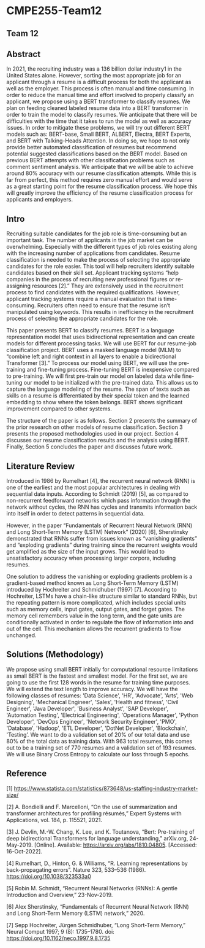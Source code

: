 # CMPE255-Team12

## Team 12

## Abstract

In 2021, the recruiting industry was a 136 billion dollar industry1 in the United States alone. However, sorting the most appropriate job for an applicant through a resume is a difficult process for both the applicant as well as the employer. This process is often manual and time consuming. In order to reduce the manual time and effort involved to properly classify an applicant, we propose using a BERT transformer to classify resumes. We plan on feeding cleaned labeled resume data into a BERT transformer in order to train the model to classify resumes. We anticipate that there will be difficulties with the time that it takes to run the model as well as accuracy issues. In order to mitigate these problems, we will try out different BERT models such as: BERT-base, Small BERT, ALBERT, Electra, BERT Experts, and BERT with Talking-Heads Attention. 
In doing so, we hope to not only provide better automated classification of resumes but    recommend potential suggested classifications based on the BERT model. Based on previous BERT attempts with other classification problems such as comment sentiment analysis. We anticipate that we will be able to achieve around 80% accuracy with our resume classification attempts. While this is far from perfect, this method requires zero manual effort and would serve as a great starting point for the resume classification process. We hope this will greatly improve the efficiency of the resume classification process for applicants and employers.

## Intro

Recruiting suitable candidates for the job role is time-consuming but an important task. The number of applicants in the job market can be overwhelming. Especially with the different types of job roles existing along with the increasing number of applications from candidates. Resume classification is needed to make the process of selecting the appropriate candidates for the role easier. This tool will help recruiters identify suitable candidates based on their skill set. Applicant tracking systems “help companies in the process of recruiting new professional figures or re-assigning resources [2].” They are extensively used in the recruitment process to find candidates with the required qualifications. However, applicant tracking systems require a manual evaluation that is time-consuming. Recruiters often need to ensure that the resume isn’t manipulated using keywords. This results in inefficiency in the recruitment process of selecting the appropriate candidates for the role.

This paper presents BERT to classify resumes. BERT is a language representation model that uses bidirectional representation and can create models for different processing tasks. We will use BERT for our resume-job classification project. BERT uses a masked language model (MLM) to “combine left and right context in all layers to enable a bidirectional Transformer [3].” To process our model using BERT, we will use the pre-training and fine-tuning process. Fine-tuning BERT is inexpensive compared to pre-training. We will first pre-train our model on labeled data while fine-tuning our model to be initialized with the pre-trained data. This allows us to capture the language modeling of the resume. The span of texts such as skills on a resume is differentiated by their special token and the learned embedding to show where the token belongs. BERT shows significant improvement compared to other systems.

The structure of the paper is as follows. Section 2 presents the summary of the prior research on other models of resume classification. Section 3 presents the proposed methodologies used in our project. Section 4 discusses our resume classification results and the analysis using BERT. Finally, Section 5 concludes the paper and discusses future work.


## Literature Review

Introduced in 1986 by Rumelhart [4], the recurrent neural network (RNN) is one of the earliest and the most popular architectures in dealing with sequential data inputs. According to Schmidt (2019) [5], as compared to non-recurrent feedforward networks which pass information through the network without cycles, the RNN has cycles and transmits information back into itself in order to detect patterns in sequential data.

However, in the paper “Fundamentals of Recurrent Neural Network (RNN) and Long Short-Term Memory (LSTM) Network” (2020) [6], Sherstinsky demonstrated that RNNs suffer from issues known as “vanishing gradients” and “exploding gradients” during training since the recurrent weights would get amplified as the size of the input grows. This would lead to unsatisfactory accuracy when processing larger corpora, including resumes.

One solution to address the vanishing or exploding gradients problem is a gradient-based method known as Long Short-Term Memory (LSTM) introduced by Hochreiter and Schmidhuber (1997) [7]. According to Hochreiter, LSTMs have a chain-like structure similar to standard RNNs, but the repeating pattern is more complicated, which includes special units such as memory cells, input gates, output gates, and forget gates. The memory cell remembers value in the long term, and the gate units are conditionally activated in order to regulate the flow of information into and out of the cell. This mechanism allows the recurrent gradients to flow unchanged.

## Solutions (Methodology)

We propose using small BERT initially for computational resource limitations as small BERT is the fastest and smallest model. For the first set, we are going to use the first 128 words in the resume for training time purposes. We will extend the text length to improve accuracy. We will have the following classes of resumes: 'Data Science', 'HR', 'Advocate', 'Arts', 'Web Designing', 'Mechanical Engineer', 'Sales', 'Health and fitness', 'Civil Engineer', 'Java Developer', 'Business Analyst', 'SAP Developer', 'Automation Testing', 'Electrical Engineering', 'Operations Manager', 'Python Developer', 'DevOps Engineer', 'Network Security Engineer', 'PMO', 'Database', 'Hadoop', 'ETL Developer', 'DotNet Developer', 'Blockchain', 'Testing’. We want to do a validation set of 20% of our total data and use 80% of the total data as training data. With 963 total resumes, this comes out to be a training set of 770 resumes and a validation set of 193 resumes. We will use Binary Cross Entropy to calculate our loss through 5 epochs.

## Reference

[1] https://www.statista.com/statistics/873648/us-staffing-industry-market-size/

[2] A. Bondielli and F. Marcelloni, “On the use of summarization and transformer architectures for profiling résumés,” Expert Systems with Applications, vol. 184, p. 115521, 2021.

[3] J. Devlin, M.-W. Chang, K. Lee, and K. Toutanova, “Bert: Pre-training of deep bidirectional Transformers for language understanding,” arXiv.org, 24-May-2019. [Online]. Available: https://arxiv.org/abs/1810.04805. [Accessed: 16-Oct-2022].

[4] Rumelhart, D., Hinton, G. & Williams, “R. Learning representations by back-propagating errors”. Nature 323, 533–536 (1986). https://doi.org/10.1038/323533a0

[5] Robin M. Schmidt, “Recurrent Neural Networks (RNNs): A gentle Introduction and Overview,” 23-Nov-2019.

[6] Alex Sherstinsky, “Fundamentals of Recurrent Neural Network (RNN) and Long Short-Term Memory (LSTM) network,” 2020.

[7] Sepp Hochreiter, Jürgen Schmidhuber, “Long Short-Term Memory,” Neural Comput 1997; 9 (8): 1735–1780. doi: https://doi.org/10.1162/neco.1997.9.8.1735
